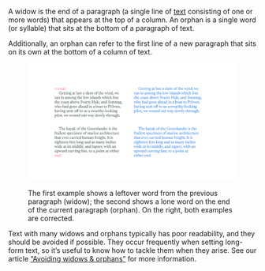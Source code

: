 
A widow is the end of a paragraph (a single line of [text](/glossary/text_copy) consisting of one or more words) that appears at the top of a column. An orphan is a single word (or syllable) that sits at the bottom of a paragraph of text.

Additionally, an orphan can refer to the first line of a new paragraph that sits on its own at the bottom of a column of text.

<figure>

![Two different columns of text, set on the left with undesirable widows and orphans, and set again on the right with manual corrections. The first example shows a leftover word from the previous paragraph (widow); the second shows a lone word on the end of the current paragraph (orphan).](images/thumbnail.svg)
<figcaption>The first example shows a leftover word from the previous paragraph (widow); the second shows a lone word on the end of the current paragraph (orphan). On the right, both examples are corrected.</figcaption>

</figure>

Text with many widows and orphans typically has poor readability, and they should be avoided if possible. They occur frequently when setting long-form text, so it’s useful to know how to tackle them when they arise. See our article [“Avoiding widows & orphans”](/lesson/avoiding_widows_orphans) for more information.
